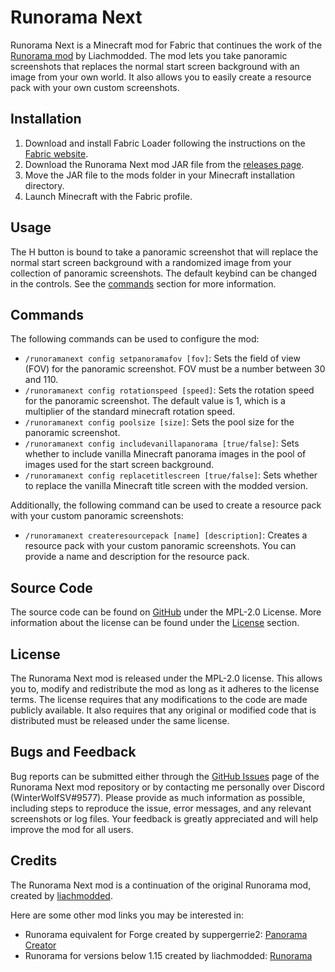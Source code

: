 # Runorama Next

Runorama Next is a Minecraft mod for Fabric that continues the work of
the [Runorama mod](https://www.curseforge.com/minecraft/mc-mods/runorama) by Liachmodded. The mod lets you
take panoramic screenshots that replaces the normal start screen background with an image from your own world. It also
allows you to easily create a resource pack with your own custom screenshots.

## Installation

1. Download and install Fabric Loader following the instructions on
   the [Fabric website](https://fabricmc.net/use/installer/).
2. Download the Runorama Next mod JAR file from the [releases page](https://modrinth.com/mod/runorama-next/versions).
3. Move the JAR file to the mods folder in your Minecraft installation directory.
4. Launch Minecraft with the Fabric profile.

## Usage

The H button is bound to take a panoramic screenshot that will replace the normal start screen background with a
randomized image from your collection of panoramic screenshots. The default keybind can be changed in the controls. See
the [commands](#commands) section for more information.

## Commands

The following commands can be used to configure the mod:

- `/runoramanext config setpanoramafov [fov]`: Sets the field of view (FOV) for the panoramic screenshot. FOV must be a
  number between 30 and 110.
- `/runoramanext config rotationspeed [speed]`: Sets the rotation speed for the panoramic screenshot. The default value
  is 1, which is a multiplier of the standard minecraft rotation speed.
- `/runoramanext config poolsize [size]`: Sets the pool size for the panoramic screenshot.
- `/runoramanext config includevanillapanorama [true/false]`: Sets whether to include vanilla Minecraft panorama images
  in the pool of images used for the start screen background.
- `/runoramanext config replacetitlescreen [true/false]`: Sets whether to replace the vanilla Minecraft title screen
  with the modded version.

Additionally, the following command can be used to create a resource pack with your custom panoramic screenshots:

- `/runoramanext createresourcepack [name] [description]`: Creates a resource pack with your custom panoramic
  screenshots. You can provide a name and description for the resource pack.

## Source Code

The source code can be found on [GitHub](https://github.com/WinterWolfSV/runorama_next) under the MPL-2.0
License. More information about the license can be found under the [License](#license) section.

## License

The Runorama Next mod is released under the MPL-2.0 license. This allows you to, modify and redistribute the mod
as long as it adheres to the license terms. The license requires that any modifications to the code are made
publicly available. It also requires that any original or modified code that is distributed must be released under the
same license.

## Bugs and Feedback

Bug reports can be submitted either through
the [GitHub Issues](https://github.com/WinterWolfSV/runorama_next/issues) page of the Runorama Next mod repository or by
contacting me
personally over Discord (WinterWolfSV#9577). Please provide as much information as
possible, including steps to reproduce the issue, error messages, and any relevant screenshots or log files. Your
feedback is greatly appreciated and will help improve the mod for all users.

## Credits

The Runorama Next mod is a continuation of the original Runorama mod, created
by [liachmodded](https://github.com/liachmodded).

Here are some other mod links you may be interested in:

- Runorama equivalent for Forge created by
  suppergerrie2: [Panorama Creator](https://www.curseforge.com/minecraft/mc-mods/panorama-creator)
- Runorama for versions below 1.15 created by
  liachmodded: [Runorama](https://www.curseforge.com/minecraft/mc-mods/runorama)
